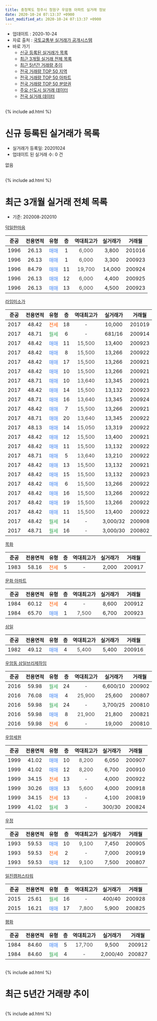 ```yaml
---
title: 충청북도 청주시 청원구 우암동 아파트 실거래 정보
date: 2020-10-24 07:13:37 +0900
last_modified_at: 2020-10-24 07:13:37 +0900
---
```


* 업데이트 : 2020-10-24
* 자료 출처 : [국토교통부 실거래가 공개시스템](http://rt.molit.go.kr)
* 바로 가기
    * [신규 등록된 실거래가 목록](#신규-등록된-실거래가-목록)
    * [최근 3개월 실거래 전체 목록](#최근-3개월-실거래-전체-목록)
    * [최근 5년간 거래량 추이](#최근-5년간-거래량-추이)
    * [전국 거래량 TOP 50 지역](https://inasie.github.io/apt-trade-info/최근-3개월-전국에서-가장-거래가-많이-발생한-지역)
    * [전국 거래량 TOP 50 아파트](https://inasie.github.io/apt-trade-info/최근-3개월-전국에서-가장-거래가-많이-발생한-아파트)
    * [전국 거래량 TOP 50 분양권](https://inasie.github.io/apt-trade-info/최근-3개월-전국에서-가장-거래가-많이-발생한-분양권)
    * [주요 신도시 실거래 데이터](https://inasie.github.io/apt-trade-info/주요-신도시)
    * [전국 실거래 데이터](https://inasie.github.io/apt-trade-info/전국)
<br>
{% include ad.html %}
<br>

# 신규 등록된 실거래가 목록
* 실거래가 등록일: 20201024
* 업데이트 된 실거래 수: 0 건

없음

<br>
{% include ad.html %}
<br>

# 최근 3개월 실거래 전체 목록
* 기준: 202008-202010


[덕일한마음](https://search.naver.com/search.naver?query=%EC%B6%A9%EC%B2%AD%EB%B6%81%EB%8F%84+%EC%B2%AD%EC%A3%BC%EC%8B%9C+%EC%B2%AD%EC%9B%90%EA%B5%AC+%EC%9A%B0%EC%95%94%EB%8F%99+%EB%8D%95%EC%9D%BC%ED%95%9C%EB%A7%88%EC%9D%8C)

|준공|전용면적|유형|층|역대최고가|실거래가|거래월|
|:---:|:---:|:---:|:---:|:---:|:---:|:---:|
|1996|26.13|<span style="color:#4285f3">매매</span>|1|<span style="color:#444444">6,000</span>|3,800|201016|
|1996|26.13|<span style="color:#4285f3">매매</span>|1|<span style="color:#444444">6,000</span>|3,300|200923|
|1996|84.79|<span style="color:#4285f3">매매</span>|11|<span style="color:#444444">19,700</span>|14,000|200924|
|1996|26.13|<span style="color:#4285f3">매매</span>|12|<span style="color:#444444">6,000</span>|4,400|200925|
|1996|26.13|<span style="color:#4285f3">매매</span>|13|<span style="color:#444444">6,000</span>|4,500|200923|

[라임미소가](https://search.naver.com/search.naver?query=%EC%B6%A9%EC%B2%AD%EB%B6%81%EB%8F%84+%EC%B2%AD%EC%A3%BC%EC%8B%9C+%EC%B2%AD%EC%9B%90%EA%B5%AC+%EC%9A%B0%EC%95%94%EB%8F%99+%EB%9D%BC%EC%9E%84%EB%AF%B8%EC%86%8C%EA%B0%80)

|준공|전용면적|유형|층|역대최고가|실거래가|거래월|
|:---:|:---:|:---:|:---:|:---:|:---:|:---:|
|2017|48.42|<span style="color:#ff5a00">전세</span>|18|<span style="color:#444444">-</span>|10,000|201019|
|2017|48.71|<span style="color:#34a853">월세</span>|6|<span style="color:#444444">-</span>|681/16|200914|
|2017|48.42|<span style="color:#4285f3">매매</span>|11|<span style="color:#444444">15,500</span>|13,400|200923|
|2017|48.42|<span style="color:#4285f3">매매</span>|8|<span style="color:#444444">15,500</span>|13,266|200922|
|2017|48.42|<span style="color:#4285f3">매매</span>|17|<span style="color:#444444">15,500</span>|13,266|200921|
|2017|48.42|<span style="color:#4285f3">매매</span>|10|<span style="color:#444444">15,500</span>|13,266|200921|
|2017|48.71|<span style="color:#4285f3">매매</span>|10|<span style="color:#444444">13,640</span>|13,345|200921|
|2017|48.42|<span style="color:#4285f3">매매</span>|14|<span style="color:#444444">15,500</span>|13,132|200923|
|2017|48.71|<span style="color:#4285f3">매매</span>|16|<span style="color:#444444">13,640</span>|13,345|200924|
|2017|48.42|<span style="color:#4285f3">매매</span>|7|<span style="color:#444444">15,500</span>|13,266|200921|
|2017|48.71|<span style="color:#4285f3">매매</span>|20|<span style="color:#444444">13,640</span>|13,345|200922|
|2017|48.13|<span style="color:#4285f3">매매</span>|14|<span style="color:#444444">15,050</span>|13,319|200922|
|2017|48.42|<span style="color:#4285f3">매매</span>|12|<span style="color:#444444">15,500</span>|13,400|200921|
|2017|48.42|<span style="color:#4285f3">매매</span>|11|<span style="color:#444444">15,500</span>|13,132|200922|
|2017|48.71|<span style="color:#4285f3">매매</span>|5|<span style="color:#444444">13,640</span>|13,210|200922|
|2017|48.42|<span style="color:#4285f3">매매</span>|13|<span style="color:#444444">15,500</span>|13,132|200921|
|2017|48.42|<span style="color:#4285f3">매매</span>|15|<span style="color:#444444">15,500</span>|13,132|200923|
|2017|48.42|<span style="color:#4285f3">매매</span>|6|<span style="color:#444444">15,500</span>|13,266|200922|
|2017|48.42|<span style="color:#4285f3">매매</span>|16|<span style="color:#444444">15,500</span>|13,266|200922|
|2017|48.42|<span style="color:#4285f3">매매</span>|19|<span style="color:#444444">15,500</span>|13,266|200922|
|2017|48.42|<span style="color:#4285f3">매매</span>|11|<span style="color:#444444">15,500</span>|13,400|200922|
|2017|48.42|<span style="color:#34a853">월세</span>|14|<span style="color:#444444">-</span>|3,000/32|200908|
|2017|48.71|<span style="color:#34a853">월세</span>|16|<span style="color:#444444">-</span>|3,000/30|200802|

[목화](https://search.naver.com/search.naver?query=%EC%B6%A9%EC%B2%AD%EB%B6%81%EB%8F%84+%EC%B2%AD%EC%A3%BC%EC%8B%9C+%EC%B2%AD%EC%9B%90%EA%B5%AC+%EC%9A%B0%EC%95%94%EB%8F%99+%EB%AA%A9%ED%99%94)

|준공|전용면적|유형|층|역대최고가|실거래가|거래월|
|:---:|:---:|:---:|:---:|:---:|:---:|:---:|
|1983|58.16|<span style="color:#ff5a00">전세</span>|5|<span style="color:#444444">-</span>|2,000|200917|

[문화 아파트](https://search.naver.com/search.naver?query=%EC%B6%A9%EC%B2%AD%EB%B6%81%EB%8F%84+%EC%B2%AD%EC%A3%BC%EC%8B%9C+%EC%B2%AD%EC%9B%90%EA%B5%AC+%EC%9A%B0%EC%95%94%EB%8F%99+%EB%AC%B8%ED%99%94+%EC%95%84%ED%8C%8C%ED%8A%B8)

|준공|전용면적|유형|층|역대최고가|실거래가|거래월|
|:---:|:---:|:---:|:---:|:---:|:---:|:---:|
|1984|60.12|<span style="color:#ff5a00">전세</span>|4|<span style="color:#444444">-</span>|8,600|200912|
|1984|65.70|<span style="color:#4285f3">매매</span>|1|<span style="color:#444444">7,500</span>|6,700|200923|

[삼일](https://search.naver.com/search.naver?query=%EC%B6%A9%EC%B2%AD%EB%B6%81%EB%8F%84+%EC%B2%AD%EC%A3%BC%EC%8B%9C+%EC%B2%AD%EC%9B%90%EA%B5%AC+%EC%9A%B0%EC%95%94%EB%8F%99+%EC%82%BC%EC%9D%BC)

|준공|전용면적|유형|층|역대최고가|실거래가|거래월|
|:---:|:---:|:---:|:---:|:---:|:---:|:---:|
|1982|49.12|<span style="color:#4285f3">매매</span>|4|<span style="color:#444444">5,400</span>|5,400|200916|

[우암동 삼일브리제하임](https://search.naver.com/search.naver?query=%EC%B6%A9%EC%B2%AD%EB%B6%81%EB%8F%84+%EC%B2%AD%EC%A3%BC%EC%8B%9C+%EC%B2%AD%EC%9B%90%EA%B5%AC+%EC%9A%B0%EC%95%94%EB%8F%99+%EC%9A%B0%EC%95%94%EB%8F%99+%EC%82%BC%EC%9D%BC%EB%B8%8C%EB%A6%AC%EC%A0%9C%ED%95%98%EC%9E%84)

|준공|전용면적|유형|층|역대최고가|실거래가|거래월|
|:---:|:---:|:---:|:---:|:---:|:---:|:---:|
|2016|59.98|<span style="color:#34a853">월세</span>|24|<span style="color:#444444">-</span>|6,600/10|200902|
|2016|76.08|<span style="color:#4285f3">매매</span>|4|<span style="color:#444444">25,900</span>|25,600|200807|
|2016|59.98|<span style="color:#34a853">월세</span>|24|<span style="color:#444444">-</span>|3,700/25|200810|
|2016|59.98|<span style="color:#4285f3">매매</span>|8|<span style="color:#444444">21,900</span>|21,800|200821|
|2016|59.98|<span style="color:#ff5a00">전세</span>|6|<span style="color:#444444">-</span>|19,000|200810|

[우암세원](https://search.naver.com/search.naver?query=%EC%B6%A9%EC%B2%AD%EB%B6%81%EB%8F%84+%EC%B2%AD%EC%A3%BC%EC%8B%9C+%EC%B2%AD%EC%9B%90%EA%B5%AC+%EC%9A%B0%EC%95%94%EB%8F%99+%EC%9A%B0%EC%95%94%EC%84%B8%EC%9B%90)

|준공|전용면적|유형|층|역대최고가|실거래가|거래월|
|:---:|:---:|:---:|:---:|:---:|:---:|:---:|
|1999|41.02|<span style="color:#4285f3">매매</span>|10|<span style="color:#444444">8,200</span>|6,050|200907|
|1999|41.02|<span style="color:#4285f3">매매</span>|12|<span style="color:#444444">8,200</span>|6,700|200910|
|1999|34.15|<span style="color:#ff5a00">전세</span>|13|<span style="color:#444444">-</span>|4,000|200922|
|1999|30.26|<span style="color:#4285f3">매매</span>|13|<span style="color:#444444">5,600</span>|4,000|200918|
|1999|34.15|<span style="color:#ff5a00">전세</span>|13|<span style="color:#444444">-</span>|4,100|200819|
|1999|41.02|<span style="color:#34a853">월세</span>|3|<span style="color:#444444">-</span>|300/30|200824|


<script async src="//pagead2.googlesyndication.com/pagead/js/adsbygoogle.js"></script>
<!-- 기본 -->
<ins class="adsbygoogle"
     style="display:block"
     data-ad-client="ca-pub-2446590836940007"
     data-ad-slot="1659523306"
     data-ad-format="auto"
     data-full-width-responsive="true"></ins>
<script>
(adsbygoogle = window.adsbygoogle || []).push({});
</script>


[우정](https://search.naver.com/search.naver?query=%EC%B6%A9%EC%B2%AD%EB%B6%81%EB%8F%84+%EC%B2%AD%EC%A3%BC%EC%8B%9C+%EC%B2%AD%EC%9B%90%EA%B5%AC+%EC%9A%B0%EC%95%94%EB%8F%99+%EC%9A%B0%EC%A0%95)

|준공|전용면적|유형|층|역대최고가|실거래가|거래월|
|:---:|:---:|:---:|:---:|:---:|:---:|:---:|
|1993|59.53|<span style="color:#4285f3">매매</span>|10|<span style="color:#444444">9,100</span>|7,450|200905|
|1993|59.53|<span style="color:#ff5a00">전세</span>|2|<span style="color:#444444">-</span>|7,000|200919|
|1993|59.53|<span style="color:#4285f3">매매</span>|12|<span style="color:#444444">9,100</span>|7,500|200807|

[일진캠퍼스타워](https://search.naver.com/search.naver?query=%EC%B6%A9%EC%B2%AD%EB%B6%81%EB%8F%84+%EC%B2%AD%EC%A3%BC%EC%8B%9C+%EC%B2%AD%EC%9B%90%EA%B5%AC+%EC%9A%B0%EC%95%94%EB%8F%99+%EC%9D%BC%EC%A7%84%EC%BA%A0%ED%8D%BC%EC%8A%A4%ED%83%80%EC%9B%8C)

|준공|전용면적|유형|층|역대최고가|실거래가|거래월|
|:---:|:---:|:---:|:---:|:---:|:---:|:---:|
|2015|25.61|<span style="color:#34a853">월세</span>|16|<span style="color:#444444">-</span>|400/40|200928|
|2015|16.21|<span style="color:#4285f3">매매</span>|17|<span style="color:#444444">7,800</span>|5,900|200825|

[평화](https://search.naver.com/search.naver?query=%EC%B6%A9%EC%B2%AD%EB%B6%81%EB%8F%84+%EC%B2%AD%EC%A3%BC%EC%8B%9C+%EC%B2%AD%EC%9B%90%EA%B5%AC+%EC%9A%B0%EC%95%94%EB%8F%99+%ED%8F%89%ED%99%94)

|준공|전용면적|유형|층|역대최고가|실거래가|거래월|
|:---:|:---:|:---:|:---:|:---:|:---:|:---:|
|1984|84.60|<span style="color:#4285f3">매매</span>|5|<span style="color:#444444">17,700</span>|9,500|200912|
|1984|84.60|<span style="color:#34a853">월세</span>|4|<span style="color:#444444">-</span>|2,000/40|200827|


<br>
{% include ad.html %}
<br>

# 최근 5년간 거래량 추이


<div style="width:100%;">
    <canvas id="deal_progress" height="200"></canvas>
</div>

<script>
new Chart(document.getElementById("deal_progress"), {
    type: 'line',
    data: {
        labels: ['201510','201511','201512','201601','201602','201603','201604','201605','201606','201607','201608','201609','201610','201611','201612','201701','201702','201703','201704','201705','201706','201707','201708','201709','201710','201711','201712','201801','201802','201803','201804','201805','201806','201807','201808','201809','201810','201811','201812','201901','201902','201903','201904','201905','201906','201907','201908','201909','201910','201911','201912','202001','202002','202003','202004','202005','202006','202007','202008','202009','202010'],
        datasets: [{
            label: '매매',
            pointRadius: 1,
            data: [8, 6, 5, 4, 11, 18, 6, 3, 5, 10, 3, 4, 6, 4, 6, 6, 8, 6, 4, 6, 7, 7, 7, 6, 6, 4, 6, 10, 6, 4, 9, 8, 3, 7, 3, 3, 6, 4, 9, 7, 8, 3, 7, 4, 7, 9, 2, 83, 6, 9, 9, 9, 9, 17, 5, 10, 20, 7, 4, 30, 1],
            borderColor: "rgba(255, 201, 14, 1)",
            backgroundColor: "rgba(255, 201, 14, 0.5)",
            fill: false,
            lineTension: 0
        },{
            label: '전월세',
            pointRadius: 1,
            data: [5, 5, 4, 9, 5, 6, 3, 4, 3, 2, 2, 5, 9, 9, 8, 11, 6, 5, 8, 8, 7, 10, 6, 9, 9, 16, 24, 46, 18, 9, 3, 9, 13, 27, 12, 8, 5, 14, 5, 14, 23, 6, 7, 6, 2, 5, 4, 7, 10, 5, 8, 10, 12, 8, 7, 4, 8, 5, 6, 8, 1],
            borderColor: "rgba(0, 141, 185, 1)",
            backgroundColor: "rgba(0, 141, 185, 0.5)",
            fill: false,
            lineTension: 0
        }
        ]
    },
    options: {
        responsive: true,
        title: {
            display: false
        },
        tooltips: {
            mode: 'index',
            intersect: false
        },
        hover: {
            mode: 'nearest',
            intersect: true
        },
        scales: {
            xAxes: [{
                display: true,
                scaleLabel: {
                    display: true,
                    labelString: '년/월'
                }
            }],
            yAxes: [{
                display: true,
                ticks: {
                    suggestedMin: 0,
                },
                scaleLabel: {
                    display: true,
                    labelString: '실거래 수'
                }
            }]
        }
    }
});

</script>


<br>
{% include ad.html %}
<br>


